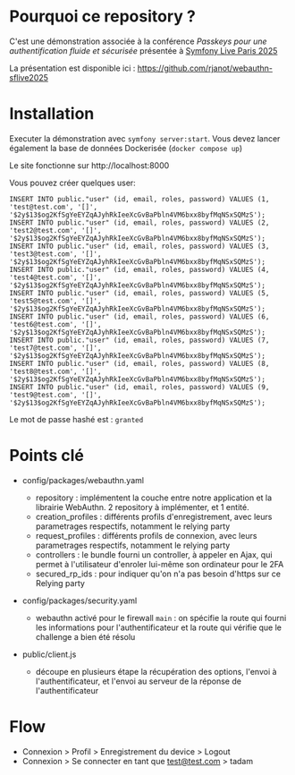 # Pourquoi ce repository ?
C'est une démonstration associée à la conférence *Passkeys pour une authentification fluide et sécurisée* présentée à [Symfony Live Paris 2025](https://live.symfony.com/2025-paris/schedule/passkeys-for-seamless-and-secure-authentication)

La présentation est disponible ici : https://github.com/rjanot/webauthn-sflive2025

# Installation
Executer la démonstration avec `symfony server:start`.
Vous devez lancer également la base de données Dockerisée (`docker compose up`) 

Le site fonctionne sur http://localhost:8000

Vous pouvez créer quelques user:
```
INSERT INTO public."user" (id, email, roles, password) VALUES (1, 'test@test.com', '[]', '$2y$13$og2KfSgYeEYZqAJyhRkIeeXcGvBaPbln4VM6bxx8byfMqNSxSQMzS');
INSERT INTO public."user" (id, email, roles, password) VALUES (2, 'test2@test.com', '[]', '$2y$13$og2KfSgYeEYZqAJyhRkIeeXcGvBaPbln4VM6bxx8byfMqNSxSQMzS');
INSERT INTO public."user" (id, email, roles, password) VALUES (3, 'test3@test.com', '[]', '$2y$13$og2KfSgYeEYZqAJyhRkIeeXcGvBaPbln4VM6bxx8byfMqNSxSQMzS');
INSERT INTO public."user" (id, email, roles, password) VALUES (4, 'test4@test.com', '[]', '$2y$13$og2KfSgYeEYZqAJyhRkIeeXcGvBaPbln4VM6bxx8byfMqNSxSQMzS');
INSERT INTO public."user" (id, email, roles, password) VALUES (5, 'test5@test.com', '[]', '$2y$13$og2KfSgYeEYZqAJyhRkIeeXcGvBaPbln4VM6bxx8byfMqNSxSQMzS');
INSERT INTO public."user" (id, email, roles, password) VALUES (6, 'test6@test.com', '[]', '$2y$13$og2KfSgYeEYZqAJyhRkIeeXcGvBaPbln4VM6bxx8byfMqNSxSQMzS');
INSERT INTO public."user" (id, email, roles, password) VALUES (7, 'test7@test.com', '[]', '$2y$13$og2KfSgYeEYZqAJyhRkIeeXcGvBaPbln4VM6bxx8byfMqNSxSQMzS');
INSERT INTO public."user" (id, email, roles, password) VALUES (8, 'test8@test.com', '[]', '$2y$13$og2KfSgYeEYZqAJyhRkIeeXcGvBaPbln4VM6bxx8byfMqNSxSQMzS');
INSERT INTO public."user" (id, email, roles, password) VALUES (9, 'test9@test.com', '[]', '$2y$13$og2KfSgYeEYZqAJyhRkIeeXcGvBaPbln4VM6bxx8byfMqNSxSQMzS');
```

Le mot de passe hashé est : `granted`

# Points clé

- config/packages/webauthn.yaml
  - repository : implémentent la couche entre notre application et la librairie WebAuthn. 2 repository à implémenter, et 1 entité.
  - creation_profiles : différents profils d'enregistrement, avec leurs parametrages respectifs, notamment le relying party
  - request_profiles : différents profils de connexion, avec leurs parametrages respectifs, notamment le relying party
  - controllers : le bundle fourni un controller, à appeler en Ajax, qui permet à l'utilisateur d'enroler lui-même son ordinateur pour le 2FA
  - secured_rp_ids : pour indiquer qu'on n'a pas besoin d'https sur ce Relying party

- config/packages/security.yaml
  - webauthn activé pour le firewall `main` : on spécifie la route qui fourni les informations pour l'authentificateur et la route qui vérifie que le challenge a bien été résolu

- public/client.js
  - découpe en plusieurs étape la récupération des options, l'envoi à l'authentificateur, et l'envoi au serveur de la réponse de l'authentificateur

# Flow
- Connexion > Profil > Enregistrement du device > Logout
- Connexion > Se connecter en tant que test@test.com > tadam 
